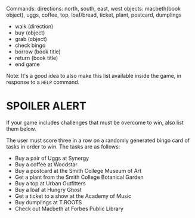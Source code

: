 Commands:
directions: north, south, east, west
objects: macbeth(book object), uggs, coffee, top, loaf/bread, ticket, plant, postcard, dumplings

- walk (direction)
- buy (object)
- grab (object)
- check bingo
- borrow (book title)
- return (book title)
- end game

Note:  It's a good idea to also make this list available inside the game, in response to a `HELP` command.


# SPOILER ALERT

If your game includes challenges that must be overcome to win, also list them below.

The user must score three in a row on a randomly generated bingo card of tasks in order to win. The tasks are as follows:
- Buy a pair of Uggs at Synergy
- Buy a coffee at Woodstar
- Buy a postcard at the Smith College Museum of Art
- Get a plant from the Smith College Botanical Garden
- Buy a top at Urban Outfitters
- Buy a loaf at Hungry Ghost
- Get a ticket to a show at the Academy of Music
- Buy dumplings at T.ROOTS
- Check out Macbeth at Forbes Public Library

